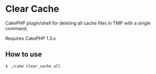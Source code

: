 # Clear Cache

CakePHP plugin/shell for deleting all cache files in TMP with a single command.

Requires CakePHP 1.3.x

## How to use

    $ ./cake clear_cache all